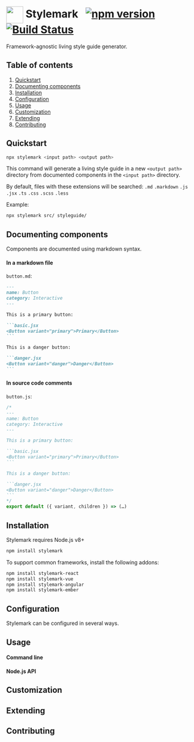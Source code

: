 # <img src="https://user-images.githubusercontent.com/1235062/63217295-06d97f00-c112-11e9-9082-930885bfffd8.png" width="45" valign="middle"> Stylemark &nbsp; [![npm version](https://badge.fury.io/js/stylemark.svg)](https://badge.fury.io/js/stylemark) [![Build Status](https://travis-ci.org/mpetrovich/stylemark.svg?branch=master)](https://travis-ci.org/mpetrovich/stylemark)

Framework-agnostic living style guide generator.

## Table of contents

1. [Quickstart](#quickstart)
1. [Documenting components](#documenting-components)
1. [Installation](#installation)
1. [Configuration](#configuration)
1. [Usage](#usage)
1. [Customization](#customization)
1. [Extending](#extending)
1. [Contributing](#contributing)

## Quickstart

```sh
npx stylemark <input path> <output path>
```

This command will generate a living style guide in a new `<output path>` directory from documented components in the `<input path>` directory.

By default, files with these extensions will be searched: `.md` `.markdown` `.js` `.jsx` `.ts` `.css` `.scss` `.less`

Example:

```sh
npx stylemark src/ styleguide/
```

## Documenting components

Components are documented using markdown syntax.

#### In a markdown file

`button.md`:

````md
---
name: Button
category: Interactive
---

This is a primary button:

```basic.jsx
<Button variant="primary">Primary</Button>
```

This is a danger button:

```danger.jsx
<Button variant="danger">Danger</Button>
```
````

#### In source code comments

`button.js`:

````js
/*
---
name: Button
category: Interactive
---

This is a primary button:

```basic.jsx
<Button variant="primary">Primary</Button>
```

This is a danger button:

```danger.jsx
<Button variant="danger">Danger</Button>
```
*/
export default ({ variant, children }) => (…)
````

## Installation

Stylemark requires Node.js v8+

```sh
npm install stylemark
```

To support common frameworks, install the following addons:

```sh
npm install stylemark-react
npm install stylemark-vue
npm install stylemark-angular
npm install stylemark-ember
```

## Configuration

Stylemark can be configured in several ways.

## Usage

#### Command line

#### Node.js API

## Customization

## Extending

## Contributing

